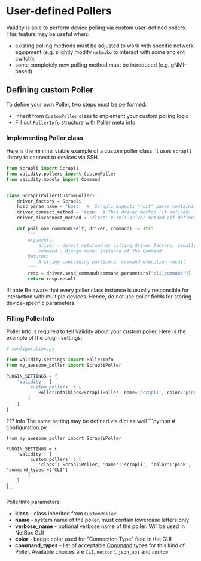 # User-defined Pollers

Validity is able to perform device polling via custom user-defined pollers. This feature may be useful when:

* existing polling methods must be adjusted to work with specific network equipment (e.g. slightly modify `netmiko` to interact with some ancient switch);
* some completely new polling method must be introduced (e.g. gNMI-based).

## Defining custom Poller

To define your own Poller, two steps must be performed:

* Inherit from `CustomPoller` class to implement your custom polling logic
* Fill out `PollerInfo` structure with Poller meta info

### Implementing Poller class

Here is the minimal viable example of a custom poller class. It uses `scrapli` library to connect to devices via SSH.

```python
from scrapli import Scrapli
from validity.pollers import CustomPoller
from validity.models import Command


class ScrapliPoller(CustomPoller):
    driver_factory = Scrapli
    host_param_name = 'host'  #  Scrapli expects "host" param containing ip address of the device
    driver_connect_method = 'open'  # This driver method (if defined) will be called to open the connection.
    driver_disconnect_method = 'close' # This driver method (if defined) will be called to gracefully close the connection.

    def poll_one_command(self, driver, command) -> str:
        """
        Arguments:
            driver - object returned by calling driver_factory, usually represents connection to a particular device
            command - Django model instance of the Command
        Returns:
            A string containing particular command execution result
        """
        resp = driver.send_command(command.parameters["cli_command"])
        return resp.result
```

!!! note
    Be aware that every poller class instance is usually responsible for interaction with multiple devices. Hence, do not use poller fields for storing device-specific parameters.


### Filling PollerInfo

Poller Info is required to tell Validity about your custom poller.
Here is the example of the plugin settings:

```python
# configuration.py

from validity.settings import PollerInfo
from my_awesome_poller import ScrapliPoller

PLUGIN_SETTINGS = {
    'validity': {
        'custom_pollers' : [
            PollerInfo(klass=ScrapliPoller, name='scrapli', color='pink', command_types=['CLI'])
        ]
    }
}
```

??? info
    The same setting may be defined via dict as well
    ```python
    # configuration.py

    from my_awesome_poller import ScrapliPoller

    PLUGIN_SETTINGS = {
        'validity': {
            'custom_pollers' : [
                'class': ScrapliPoller, 'name':'scrapli', 'color':'pink', 'command_types'=['CLI']
            ]
        }
    }
    ```


PollerInfo parameters:

* **klass** - class inherited from `CustomPoller`
* **name** - system name of the poller, must contain lowercase letters only
* **verbose_name** - optional verbose name of the poller. Will be used in NetBox GUI
* **color** - badge color used for "Connection Type" field in the GUI
* **command_types** - list of acceptable [Command](../entities/commands.md) types for this kind of Poller. Available choices are `CLI`, `netconf`, `json_api` and `custom`
